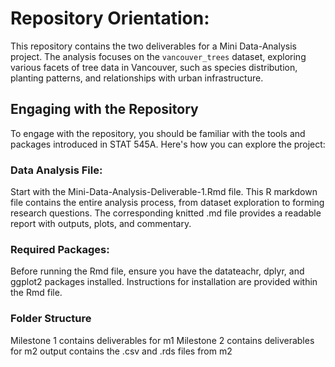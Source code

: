 # Repository Orientation:

This repository contains the two deliverables for a Mini Data-Analysis project. The analysis focuses on the `vancouver_trees` 
dataset, exploring various facets of tree data in Vancouver, such as species distribution, planting patterns, and relationships with urban infrastructure.

## Engaging with the Repository
To engage with the repository, you should be familiar with the tools and packages introduced 
in STAT 545A. Here's how you can explore the project:

### Data Analysis File: 
Start with the Mini-Data-Analysis-Deliverable-1.Rmd file. 
This R markdown file contains the entire analysis process, 
from dataset exploration to forming research questions. 
The corresponding knitted .md file provides a readable report with outputs, plots, and commentary.

### Required Packages: 
Before running the Rmd file, ensure you have the datateachr, dplyr, and ggplot2 packages installed.
Instructions for installation are provided within the Rmd file.

### Folder Structure
Milestone 1 contains deliverables for m1
Milestone 2 contains deliverables for m2
output contains the .csv and .rds files from m2
